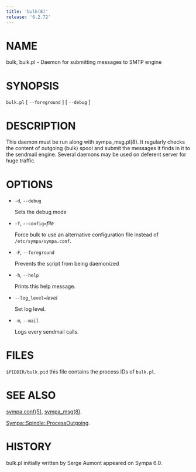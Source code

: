 ```yaml
---
title: 'bulk(8)'
release: '6.2.72'
---
```


# NAME 

bulk, bulk.pl - Daemon for submitting messages to SMTP engine

# SYNOPSIS

`bulk.pl` \[ `--foreground` \] \[ `--debug` \]

# DESCRIPTION 

This daemon must be run along with sympa\_msg.pl(8).  It regularly checks the
content of outgoing (bulk) spool and submit the messages it finds in it to the
sendmail engine.  Several daemons may be used on deferent server for huge
traffic.

# OPTIONS

- `-d`, `--debug`

    Sets the debug mode

- `-f`, `--config=`_file_

    Force bulk to use an alternative configuration file instead
    of `/etc/sympa/sympa.conf`.

- `-F`, `--foreground`

    Prevents the script from being daemonized

- `-h`, `--help`

    Prints this help message.

- `--log_level=`_level_

    Set log level.

- `-m`, `--mail`

    Logs every sendmail calls.

# FILES

`$PIDDIR/bulk.pid` this file contains the process IDs
of `bulk.pl`.

# SEE ALSO

[sympa.conf(5)](./sympa.conf.5.md), [sympa\_msg(8)](./sympa_msg.8.md).

[Sympa::Spindle::ProcessOutgoing](./Sympa-Spindle-ProcessOutgoing.3.md).

# HISTORY

bulk.pl initially written by Serge Aumont appeared on Sympa 6.0.
